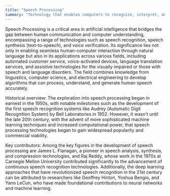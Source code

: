 ```yaml
---
title: "Speech Processing"
summary: "Technology that enables computers to recognize, interpret, and generate human speech."
---
```

Speech Processing is a critical area in artificial intelligence that bridges the gap between human communication and computer understanding, encompassing a range of technologies such as speech recognition, speech synthesis (text-to-speech), and voice verification. Its significance lies not only in enabling seamless human-computer interaction through natural language but also in its applications across various fields, including automated customer service, voice-activated devices, language translation services, and assistive technologies for the visually impaired or those with speech and language disorders. The field combines knowledge from linguistics, computer science, and electrical engineering to develop algorithms that can process, understand, and generate human speech accurately.

Historical overview: The exploration into speech processing began in earnest in the 1950s, with notable milestones such as the development of the first speech recognition systems like Audrey (Automatic Digit Recognition System) by Bell Laboratories in 1952. However, it wasn't until the late 20th century, with the advent of more sophisticated machine learning techniques and increased computational power, that speech processing technologies began to gain widespread popularity and commercial viability.

Key contributors: Among the key figures in the development of speech processing are James L. Flanagan, a pioneer in speech analysis, synthesis, and compression technologies, and Raj Reddy, whose work in the 1970s at Carnegie Mellon University contributed significantly to the advancement of continuous speech recognition technologies. Additionally, the deep learning approaches that have revolutionized speech recognition in the 21st century can be attributed to researchers like Geoffrey Hinton, Yoshua Bengio, and Yann LeCun, who have made foundational contributions to neural networks and machine learning.

